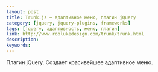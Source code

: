 ```yaml
---
layout: post
title: Trunk.js — адаптивное меню, плагин jQuery
category: [jquery, jquery-plugins, frameworks]
tags: [jquery, адаптивность, меню, плагин]
link: http://www.roblukedesign.com/trunk/trunk.html
description:
keywords:
---
```


<p>Плагин jQuery. Создает красивейшее адаптивное меню.</p>
